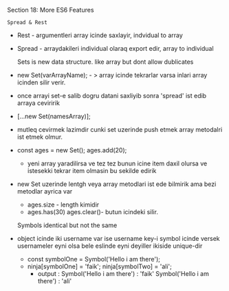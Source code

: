 Section 18: More ES6 Features


    Spread & Rest

* Rest - argumentleri array icinde saxlayir, indvidual to array
* Spread - arraydakileri individual olaraq export edir, array to individual

         
    
    Sets
    is new data structure. like array but dont allow dublicates

* new Set(varArrayName); - > array icinde tekrarlar varsa inlari array icinden silir verir.
* once arrayi set-e salib dogru datani saxliyib sonra 'spread' ist edib arraya ceviririk
* [...new Set(namesArray)];
* mutleq cevirmek lazimdir cunki set uzerinde push etmek array metodalri ist etmek olmur.
* const ages = new Set();
  ages.add(20);
    * yeni array yaradilirsa ve tez tez bunun icine item
      daxil olursa ve istesekki tekrar item olmasin  bu sekilde edirik
* new Set uzerinde lentgh veya array metodlari ist ede bilmirik ama bezi metodlar ayrica var      
    * ages.size - length kimidir
    * ages.has(30)
    ages.clear()- butun icindeki silir.

    
    Symbols
    identical but not the same 

* object icinde iki username var ise username key-i symbol icinde versek usernameler eyni olsa bele 
eslinde eyni deyiller ikiside unique-dir
    * const symbolOne = Symbol('Hello i am there');
    *   ninja[symbolOne] = 'faik';
        ninja[symbolTwo] = 'ali';
        * output :  Symbol('Hello i am there') : 'faik'
                    Symbol('Hello i am there') : 'ali'
